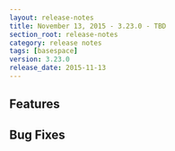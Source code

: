 ```yaml
---
layout: release-notes
title: November 13, 2015 - 3.23.0 - TBD
section_root: release-notes
category: release notes
tags: [basespace]
version: 3.23.0
release_date: 2015-11-13
---
```


## Features

## Bug Fixes

